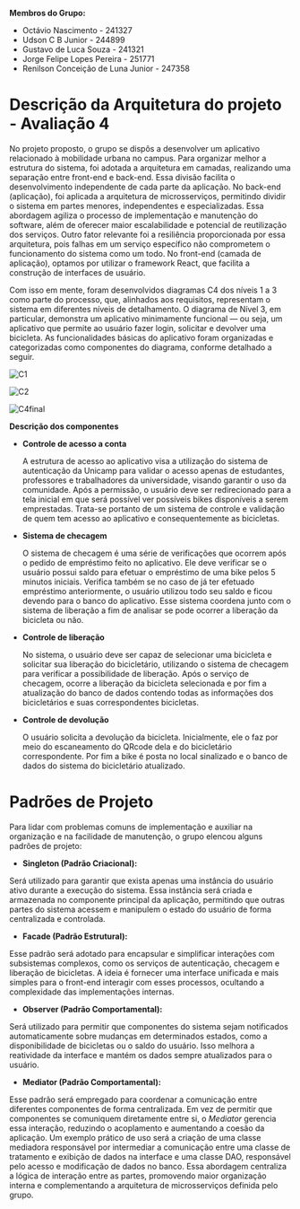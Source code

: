 **Membros do Grupo:**
- Octávio Nascimento - 241327
- Udson C B Junior - 244899
- Gustavo de Luca Souza - 241321
- Jorge Felipe Lopes Pereira - 251771
- Renilson Conceição de Luna Junior - 247358

# **Descrição da Arquitetura do projeto \- Avaliação 4**

   No projeto proposto, o grupo se dispôs a desenvolver um aplicativo relacionado à mobilidade urbana no campus. Para organizar melhor a estrutura do sistema, foi adotada a arquitetura em camadas, realizando uma separação entre front-end e back-end. Essa divisão facilita o desenvolvimento independente de cada parte da aplicação. No back-end (aplicação), foi aplicada a arquitetura de microsserviços, permitindo dividir o sistema em partes menores, independentes e especializadas. Essa abordagem agiliza o processo de implementação e manutenção do software, além de oferecer maior escalabilidade e potencial de reutilização dos serviços. Outro fator relevante foi a resiliência proporcionada por essa arquitetura, pois falhas em um serviço específico não comprometem o funcionamento do sistema como um todo. No front-end (camada de aplicação), optamos por utilizar o framework React, que facilita a construção de interfaces de usuário.
  
   Com isso em mente, foram desenvolvidos diagramas C4 dos níveis 1 a 3 como parte do processo, que, alinhados aos requisitos, representam o sistema em diferentes níveis de detalhamento. O diagrama de Nível 3, em particular, demonstra um aplicativo minimamente funcional — ou seja, um aplicativo que permite ao usuário fazer login, solicitar e devolver uma bicicleta. As funcionalidades básicas do aplicativo foram organizadas e categorizadas como componentes do diagrama, conforme detalhado a seguir.



![C1](https://github.com/user-attachments/assets/85ab0682-fe56-4640-aacc-3f472aa465fa)


  
![C2](https://github.com/user-attachments/assets/5269443b-3085-46ad-9821-ae382d9c0db0)


  
![C4final](https://github.com/user-attachments/assets/b215f4d0-7ab2-44c2-8a47-69c2e3e228d7)

**Descrição dos componentes**

* **Controle de acesso a conta**
  
	A estrutura de acesso ao aplicativo visa a utilização do sistema de autenticação da Unicamp para validar o acesso apenas de estudantes, professores e trabalhadores da universidade, visando garantir o uso da comunidade.
	Após a permissão, o usuário deve ser redirecionado para a tela inicial em que será possível ver possíveis bikes disponíveis a serem emprestadas.
	Trata-se portanto de um sistema de controle e validação de quem tem acesso ao aplicativo e consequentemente as bicicletas.

* **Sistema de checagem**
  
  O sistema de checagem é uma série de verificações que ocorrem após o pedido de empréstimo feito no aplicativo.
	Ele deve verificar se o usuário possui saldo para efetuar o empréstimo de uma bike pelos 5 minutos iniciais. Verifica também se no caso de já ter efetuado empréstimo anteriormente, o usuário utilizou todo seu saldo e ficou devendo para o banco do aplicativo.
	Esse sistema coordena junto com o sistema de liberação a fim de analisar se pode ocorrer a liberação da bicicleta ou não.

* **Controle de liberação**

  No sistema, o usuário deve ser capaz de selecionar uma bicicleta e solicitar sua liberação do bicicletário, utilizando o sistema de checagem para verificar a possibilidade de liberação. 
  Após o serviço de checagem, ocorre a liberação da bicicleta selecionada e por fim a atualização do banco de dados contendo todas as informações dos bicicletários e suas correspondentes bicicletas.

* **Controle de devolução**

  O usuário solicita a devolução da bicicleta. Inicialmente, ele o faz por meio do escaneamento do QRcode dela e do bicicletário correspondente. Por fim a bike é posta no local sinalizado e o banco de dados do sistema do bicicletário atualizado.




# **Padrões de Projeto**

Para lidar com problemas comuns de implementação e auxiliar na organização e na facilidade de manutenção, o grupo elencou alguns padrões de projeto:

* **Singleton (Padrão Criacional):**

Será utilizado para garantir que exista apenas uma instância do usuário ativo durante a execução do sistema. Essa instância será criada e armazenada no componente principal da aplicação, permitindo que outras partes do sistema acessem e manipulem o estado do usuário de forma centralizada e controlada.

* **Facade (Padrão Estrutural):**

Esse padrão será adotado para encapsular e simplificar interações com subsistemas complexos, como os serviços de autenticação, checagem e liberação de bicicletas. A ideia é fornecer uma interface unificada e mais simples para o front-end interagir com esses processos, ocultando a complexidade das implementações internas.

* **Observer (Padrão Comportamental):**

Será utilizado para permitir que componentes do sistema sejam notificados automaticamente sobre mudanças em determinados estados, como a disponibilidade de bicicletas ou o saldo do usuário. Isso melhora a reatividade da interface e mantém os dados sempre atualizados para o usuário.

* **Mediator (Padrão Comportamental):**

Esse padrão será empregado para coordenar a comunicação entre diferentes componentes de forma centralizada. Em vez de permitir que componentes se comuniquem diretamente entre si, o *Mediator* gerencia essa interação, reduzindo o acoplamento e aumentando a coesão da aplicação. Um exemplo prático de uso será a criação de uma classe mediadora responsável por intermediar a comunicação entre uma classe de tratamento e exibição de dados na interface e uma classe DAO, responsável pelo acesso e modificação de dados no banco. Essa abordagem centraliza a lógica de interação entre as partes, promovendo maior organização interna e complementando a arquitetura de microsserviços definida pelo grupo.

